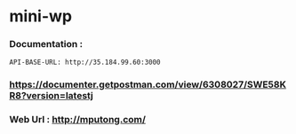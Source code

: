 # mini-wp

### Documentation : 
``` API-BASE-URL: http://35.184.99.60:3000 ```
### https://documenter.getpostman.com/view/6308027/SWE58KR8?version=latestj

### Web Url : http://mputong.com/